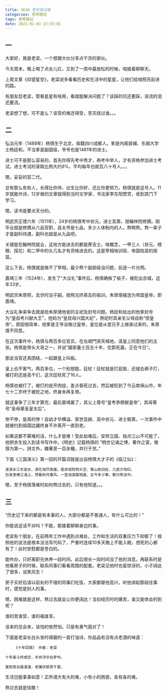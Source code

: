 ```yaml
---
title: SK3# 苍天饶过谁
categories: 思考随记
tags: 思考随记
date: 2021-01-03 23:55:01
---
```




## 一



大家好，我是老梁，一个想跟大伙分享点干货的家伙。



今天周末，晚上喝了点女儿红，又到了一周中最放松的时候，咱接着聊聊天。



上周文章《仰望星空》，老梁说多看看历史和生活中的星星，让他们给咱照亮前进的路。



有朋友怼老梁，管看星星有啥用，看就能解决问题了？该踩的坑还要踩，该流的泪还要流。



老梁想了想，可不是么？该受的难还得受，苍天绕过谁。。。



<!--more-->



## 二

弘治元年（1488年）杨慎生于北京，祖籍四川成都人。爹是内阁首辅、东阁大学士杨廷和。不当爹是副国级，爷爷也是1481年的进士。



进士可不是那么容易的，首先你得先考中秀才，再考中举人，才有资格参加进士考试。进士考试的录取比例大约9%，平均每年也就百八十号人。。。



嗯，妥妥的官二代。



总有那么有些人，长得比你帅，出生比你好，还比你更努力，杨慎就是这号人。11岁就能作诗，12岁做的文章就得到当时文学家、书法家李东阳赞赏，收到其门下学习。



嗯，读书是要点天分的。



明武宗正德六年（1511年），24岁的杨慎考中状元，进士及第，授翰林院修撰。刚毕业就是修撰从六品官职，县太爷是七品，多少人体制内的人，熬啊熬。熬一辈子才是副科待遇，副科也就是从九品吧。



关键是在翰林院就业，这地方能进去的都是蔗吉士。啥概念，一甲三人（状元、榜眼、探花）和二甲中的头几名才有资格进去的。这是宰相培训班、帝国柱梁的摇篮。



这么下去，杨慎就是做不了宰相，最少熬个副部级没问题，前途一片光明。



嘉靖三年（1524年），发生了”大议礼“事件后，杨慎确挨了板子，被贬出京城，这年33岁。



明武宗朱厚照，去世时没子嗣。按照兄终弟及的祖训，朱厚熜被选为帝国皇帝，即嘉靖。



大议礼争来争去就是给朱厚熜他爸的主祀及封号问题。杨廷和给出的他爹封号为“皇叔考兴献大王”，他妈为“皇叔母兴国大妃”，祭祀时其亲生父母自称“侄皇帝”。原因很简单，他爹是王爷没做过皇帝，皇位是从堂兄手上继承过来的，朱厚熜不同意。



在这次事件中，杨慎与两百多位官员，在左順門哭天喊地，请皇上同意他们的主张。杨慎是带头大哥之一，并说”國家養士百五十年，仗節死義，正在今日“。



那会当官还真团结，一起跟皇上叫板。



皇上也不客气，两百多位，一个别想跑，廷杖！廷杖就是打屁股，还褪去裤子打，被打的还是高干们，这次廷杖死了16人。



杨慎也被打了，被打的皮开肉绽，差点昏死过去，然后被贬到了今云南保山市，年七十二岁终于被贬之地，终身未再复用。



就这事争了三年才算完，最后嘉靖赢了，其父上尊号“皇考恭穆献皇帝”，其母尊号“圣母章圣皇太后”。



惨不惨，是真的惨！自幼才华横溢、家世显赫、高中状元、进士极第，一次事件中就被扫到祖国边疆终身不许离开一直到老。



如果这都不算难的话，什么才是难！受此劫难后，安邦立国、指点江山不可能了，他把余生投入到读书写作中。《明史》记载杨慎的 “明世记诵之博，著作之富，推慎为第一。詩文外，雜著至一百余種，并行于世。” 



下面《三国演义》第一回的开篇词就是出自杨慎大才子的《临江仙》：



```
滚滚长江东逝水，浪花淘尽英雄。是非成败转头空，青山依旧在，几度夕阳红。
白发渔樵江渚上，惯看秋月春风。一壶浊酒喜相逢，古今多少事，都付笑谈中。
```



嗯，至于杨慎落难时如何熬过去的，只有他知道。。。





## 三



“历史记下来的都是有本事的人，大部分都是不普通人，有什么可比的！”



你能说这话不对吗？不能，那接着聊聊身边的事。



老梁有个朋友，在前两年工作中遇到点难处，工作和生活的双重压力下抑郁了！按照他的说法是根本没法写代码了，严重时连续10多天晚上不能入眠，想死的心都有了！此时安慰都是苍白的。



能咋办，只好离职先休养一段时间。此后很长一段时间没了他的消息。再联系时是他看房子的时候，联系同事们看看周围的配套。老梁见他时也蛮惊讶的，小子阔达了很多，谈笑风生！



房子买好后请以前处的不错的同事们吃饭，大家都替他高兴，听他讲起那段往事时，感觉是别人的事。



嗯，困难就是这样，熬过去就会让你更阔达！当初经历时的痛苦，谁又能体会的到呢？



谁的苦谁受，谁的福谁享。



该来的总会来，该怕的依然怕，只是有勇气面对了！



下面是老梁长白头发时琢磨的一首打油诗，你品品有没有点老酒的味道：



```
	《十年回首》 作者：老梁						

十年奋斗终成空，半世浮华在梦中。

莫愁夜长路漫漫，老骥伏枥思千里。
```



生活岂能事事如意！正所谓大有大的难，小有小的困惑，各有各的难。



熬过去就是佳酿！



